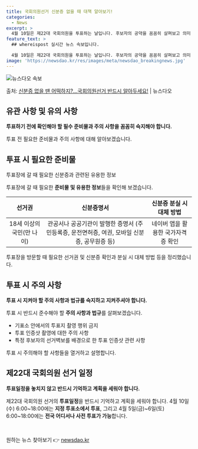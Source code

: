 ```yaml
---
title: 국회의원선거 신분증 없을 때 대책 알아보기!
categories:
  - News
excerpt: >
  4월 10일은 제22대 국회의원을 투표하는 날입니다. 후보자의 공약을 꼼꼼히 살펴보고 의미 있는 변화를 위한…
feature_text: >
  ## whereispost 실시간 뉴스 속보입니다.

  4월 10일은 제22대 국회의원을 투표하는 날입니다. 후보자의 공약을 꼼꼼히 살펴보고 의미 있는 변화를 위한…
image: 'https://newsdao.kr/res/images/meta/newsdao_breakingnews.jpg'
---
```


![뉴스다오 속보](https://newsdao.kr/res/images/meta/newsdao_breakingnews.jpg)

<p>출처: <a href="https://newsdao.kr/3509" rel="dofollow">신분증 없을 땐 어떡하지?…국회의원선거 반드시 알아두세요!</a> | 뉴스다오</p>

<h2 data-ke-size="size26">유관 사항 및 유의 사항</h2>
<p data-ke-size="size16"><b>투표하기 전에 확인해야 할 필수 준비물과 주의 사항을 꼼꼼히 숙지해야 합니다.</b></p>
투표 전 필요한 준비물과 주의 사항에 대해 알아보겠습니다.

<h2 data-ke-size="size26">투표 시 필요한 준비물</h2>
<p data-ke-size="size16">투표장에 갈 때 필요한 신분증과 관련된 유용한 정보</p>
투표장에 갈 때 필요한 <b>준비물 및 유용한 정보</b>들을 확인해 보겠습니다.

<table>
	<thead>
		<tr>
			<th style="text-align: center;">선거권</th>
			<th style="text-align: center;">신분증명서</th>
			<th style="text-align: center;">신분증 분실 시 대체 방법</th>
		</tr>
	</thead>
	<tbody>
		<tr>
			<td style="text-align: center;">18세 이상의 국민(만 나이)</td>
			<td style="text-align: center;">관공서나 공공기관이 발행한 증명서 (주민등록증, 운전면허증, 여권, 모바일 신분증, 공무원증 등)</td>
			<td style="text-align: center;">네이버 앱을 활용한 국가자격증 확인</td>
		</tr>
	</tbody>
</table>
<p data-ke-size="size16">투표장을 방문할 때 필요한 선거권 및 신분증 확인과 분실 시 대체 방법 등을 정리했습니다.</p>

<h2 data-ke-size="size26">투표 시 주의 사항</h2>
<p data-ke-size="size16"><b>투표 시 지켜야 할 주의 사항과 법규를 숙지하고 지켜주셔야 합니다.</b></p>
투표 시 반드시 준수해야 할 <b>주의 사항과 법규</b>를 살펴보겠습니다.

<ul>
	<li>기표소 안에서의 투표지 촬영 행위 금지</li>
	<li>투표 인증샷 촬영에 대한 주의 사항</li>
	<li>특정 후보자의 선거벽보를 배경으로 한 투표 인증샷 관련 사항</li>
</ul>
<p data-ke-size="size16">투표 시 주의해야 할 사항들을 열거하고 설명합니다.</p>

<h2 data-ke-size="size26">제22대 국회의원 선거 일정</h2>
<p data-ke-size="size16"><b>투표일정을 놓치지 않고 반드시 기억하고 계획을 세워야 합니다.</b></p>
제22대 국회의원 선거의 <b>투표일정</b>을 반드시 기억하고 계획을 세워야 합니다.
4월 10일(수) 6:00~18:00에는 <b>지정 투표소에서 투표</b>, 그리고 4월 5일(금)~6일(토) 6:00~18:00에는 <b>전국 어디서나 사전 투표가 가능</b>합니다.

<p data-ke-size="size16">&nbsp;</p> 

원하는 뉴스 찾아보기 👉 <a href="https://newsdao.kr" rel="dofollow">newsdao.kr</a>


